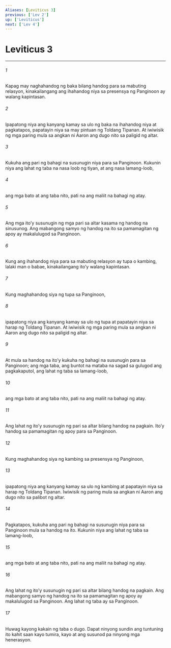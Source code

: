 ```yaml
---
Aliases: [Leviticus 3]
previous: ['Lev 2']
up: ['Leviticus']
next: ['Lev 4']
---
```

# Leviticus 3

***


###### 1 


Kapag may naghahandog ng baka bilang handog para sa mabuting relasyon, kinakailangang ang ihahandog niya sa presensya ng Panginoon ay walang kapintasan. 


###### 2 


Ipapatong niya ang kanyang kamay sa ulo ng baka na ihahandog niya at pagkatapos, papatayin niya sa may pintuan ng Toldang Tipanan. At iwiwisik ng mga paring mula sa angkan ni Aaron ang dugo nito sa paligid ng altar. 


###### 3 


Kukuha ang pari ng bahagi na susunugin niya para sa Panginoon. Kukunin niya ang lahat ng taba na nasa loob ng tiyan, at ang nasa lamang-loob, 


###### 4 


ang mga bato at ang taba nito, pati na ang maliit na bahagi ng atay. 


###### 5 


Ang mga itoʼy susunugin ng mga pari sa altar kasama ng handog na sinusunog. Ang mabangong samyo ng handog na ito sa pamamagitan ng apoy ay makalulugod sa Panginoon. 


###### 6 


Kung ang ihahandog niya para sa mabuting relasyon ay tupa o kambing, lalaki man o babae, kinakailangang itoʼy walang kapintasan. 


###### 7 


Kung maghahandog siya ng tupa sa Panginoon, 


###### 8 


ipapatong niya ang kanyang kamay sa ulo ng tupa at papatayin niya sa harap ng Toldang Tipanan. At iwiwisik ng mga paring mula sa angkan ni Aaron ang dugo nito sa paligid ng altar. 


###### 9 


At mula sa handog na itoʼy kukuha ng bahagi na susunugin para sa Panginoon; ang mga taba, ang buntot na mataba na sagad sa gulugod ang pagkakaputol, ang lahat ng taba sa lamang-loob, 


###### 10 


ang mga bato at ang taba nito, pati na ang maliit na bahagi ng atay. 


###### 11 


Ang lahat ng itoʼy susunugin ng pari sa altar bilang handog na pagkain. Itoʼy handog sa pamamagitan ng apoy para sa Panginoon. 


###### 12 


Kung maghahandog siya ng kambing sa presensya ng Panginoon, 


###### 13 


ipapatong niya ang kanyang kamay sa ulo ng kambing at papatayin niya sa harap ng Toldang Tipanan. Iwiwisik ng paring mula sa angkan ni Aaron ang dugo nito sa palibot ng altar. 


###### 14 


Pagkatapos, kukuha ang pari ng bahagi na susunugin niya para sa Panginoon mula sa handog na ito. Kukunin niya ang lahat ng taba sa lamang-loob, 


###### 15 


ang mga bato at ang taba nito, pati na ang maliit na bahagi ng atay. 


###### 16 


Ang lahat ng itoʼy susunugin ng pari sa altar bilang handog na pagkain. Ang mabangong samyo ng handog na ito sa pamamagitan ng apoy ay makalulugod sa Panginoon. Ang lahat ng taba ay sa Panginoon. 


###### 17 


Huwag kayong kakain ng taba o dugo. Dapat ninyong sundin ang tuntuning ito kahit saan kayo tumira, kayo at ang susunod pa ninyong mga henerasyon.
